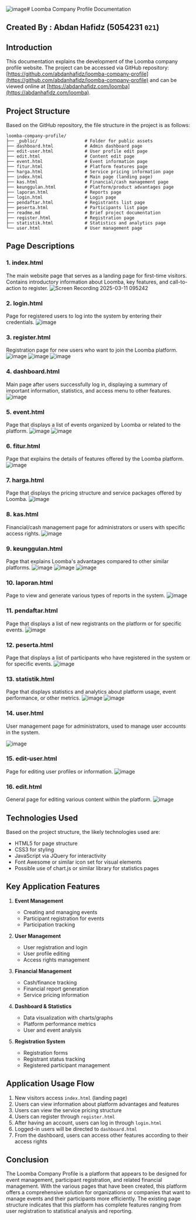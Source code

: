 ![image](https://github.com/user-attachments/assets/53436a87-eb0d-41bd-b94a-58310dc50c49)# Loomba Company Profile Documentation
## Created By : Abdan Hafidz (5054231 <code>021</code>)
## Introduction

This documentation explains the development of the Loomba company profile website. The project can be accessed via GitHub repository: [https://github.com/abdanhafidz/loomba-company-profile](https://github.com/abdanhafidz/loomba-company-profile) and can be viewed online at [https://abdanhafidz.com/loomba](https://abdanhafidz.com/loomba).

## Project Structure

Based on the GitHub repository, the file structure in the project is as follows:

```
loomba-company-profile/
├── _public/                  # Folder for public assets
├── dashboard.html            # Admin dashboard page
├── edit-user.html            # User profile edit page
├── edit.html                 # Content edit page
├── event.html                # Event information page
├── fitur.html                # Platform features page
├── harga.html                # Service pricing information page
├── index.html                # Main page (landing page)
├── kas.html                  # Financial/cash management page
├── keunggulan.html           # Platform/product advantages page
├── laporan.html              # Reports page
├── login.html                # Login page
├── pendaftar.html            # Registrants list page
├── peserta.html              # Participants list page
├── readme.md                 # Brief project documentation
├── register.html             # Registration page
├── statistik.html            # Statistics and analytics page
└── user.html                 # User management page
```

## Page Descriptions

### 1. index.html
The main website page that serves as a landing page for first-time visitors. Contains introductory information about Loomba, key features, and call-to-action to register.
![Screen Recording 2025-03-11 095242](https://github.com/user-attachments/assets/30174d7e-0f7e-4054-8cbc-e0305ecb9847)

### 2. login.html
Page for registered users to log into the system by entering their credentials.
![image](https://github.com/user-attachments/assets/8ba4cc14-66ae-41a9-ae17-393e3109a100)

### 3. register.html
Registration page for new users who want to join the Loomba platform.
![image](https://github.com/user-attachments/assets/e6602bb0-075f-4a3e-b7cd-5c5c4ebbe95e)
![image](https://github.com/user-attachments/assets/135fce94-f4e7-4466-b16a-7c1d1dacb388)
![image](https://github.com/user-attachments/assets/73c31f03-7d61-42e3-ab0d-c180dcc39870)


### 4. dashboard.html
Main page after users successfully log in, displaying a summary of important information, statistics, and access menu to other features.
![image](https://github.com/user-attachments/assets/3acbce92-36f9-4609-a1d1-6220ce42a65c)


### 5. event.html
Page that displays a list of events organized by Loomba or related to the platform.
![image](https://github.com/user-attachments/assets/17bc99e8-1886-489c-a42c-6b553ee448b0)
![image](https://github.com/user-attachments/assets/d2593554-85e5-4393-bb49-609087348b41)

### 6. fitur.html
Page that explains the details of features offered by the Loomba platform.
![image](https://github.com/user-attachments/assets/8829eed4-a573-42e5-937a-df06bb8a5694)

### 7. harga.html
Page that displays the pricing structure and service packages offered by Loomba.
![image](https://github.com/user-attachments/assets/7df3cb30-c1e4-4953-ad22-a0ff1ce13365)

### 8. kas.html
Financial/cash management page for administrators or users with specific access rights.
![image](https://github.com/user-attachments/assets/c1850ab8-1f99-4caf-af58-08229c75e3a0)


### 9. keunggulan.html
Page that explains Loomba's advantages compared to other similar platforms.
![image](https://github.com/user-attachments/assets/0185995d-2ff4-4504-b497-64c3fa6c4889)
![image](https://github.com/user-attachments/assets/fd92ee2b-a474-416a-b6b5-cc972af4e92d)
![image](https://github.com/user-attachments/assets/cdd7fb01-9595-4ea2-8903-e0874b2216bc)


### 10. laporan.html
Page to view and generate various types of reports in the system.
![image](https://github.com/user-attachments/assets/81a2888e-d9b9-43c3-a968-5c746a17b59c)

### 11. pendaftar.html
Page that displays a list of new registrants on the platform or for specific events.
![image](https://github.com/user-attachments/assets/ef72712f-144a-4f17-ac1b-e741525319ac)

### 12. peserta.html
Page that displays a list of participants who have registered in the system or for specific events.
![image](https://github.com/user-attachments/assets/a4282ece-3504-4660-a98b-1b7eb704c163)

### 13. statistik.html
Page that displays statistics and analytics about platform usage, event performance, or other metrics.
![image](https://github.com/user-attachments/assets/ec96ff09-1cdc-4690-91bd-1460e7b6b1db)
![image](https://github.com/user-attachments/assets/e2eb4dbc-0636-4b16-946a-6cf0ba5823d3)

### 14. user.html
User management page for administrators, used to manage user accounts in the system.

![image](https://github.com/user-attachments/assets/e7747475-ccd9-4417-a5bf-a37a32e0e1f4)

### 15. edit-user.html
Page for editing user profiles or information.
![image](https://github.com/user-attachments/assets/eaaa3cc6-faee-4352-b407-e41086c96716)

### 16. edit.html
General page for editing various content within the platform.
![image](https://github.com/user-attachments/assets/77bfd1c6-569e-4d6f-895c-93ca4af35c28)

## Technologies Used

Based on the project structure, the likely technologies used are:

- HTML5 for page structure
- CSS3 for styling
- JavaScript via JQuery for interactivity
- Font Awesome or similar icon set for visual elements
- Possible use of chart.js or similar library for statistics pages

## Key Application Features

1. **Event Management**
   - Creating and managing events
   - Participant registration for events
   - Participation tracking

2. **User Management**
   - User registration and login
   - User profile editing
   - Access rights management

3. **Financial Management**
   - Cash/finance tracking
   - Financial report generation
   - Service pricing information

4. **Dashboard & Statistics**
   - Data visualization with charts/graphs
   - Platform performance metrics
   - User and event analysis

5. **Registration System**
   - Registration forms
   - Registrant status tracking
   - Registered participant management

## Application Usage Flow

1. New visitors access `index.html` (landing page)
2. Users can view information about platform advantages and features
3. Users can view the service pricing structure
4. Users can register through `register.html`
5. After having an account, users can log in through `login.html`
6. Logged-in users will be directed to `dashboard.html`
7. From the dashboard, users can access other features according to their access rights

## Conclusion

The Loomba Company Profile is a platform that appears to be designed for event management, participant registration, and related financial management. With the various pages that have been created, this platform offers a comprehensive solution for organizations or companies that want to manage events and their participants more efficiently. The existing page structure indicates that this platform has complete features ranging from user registration to statistical analysis and reporting.
